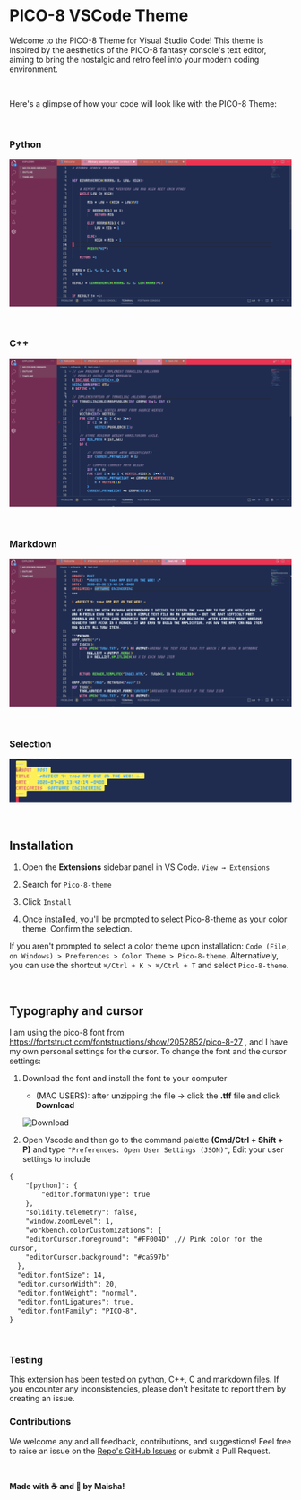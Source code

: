 # PICO-8 VSCode Theme

Welcome to the PICO-8 Theme for Visual Studio Code! This theme is inspired by the aesthetics of the PICO-8 fantasy console's text editor, aiming to bring the nostalgic and retro feel into your modern coding environment.



</br>

Here's a glimpse of how your code will look like with the PICO-8 Theme:

</br>

### Python
![Python](pico-8-theme/images/Python-theme.png)



</br>

### C++
![C++](pico-8-theme/images/cpp-theme.png)

</br>

### Markdown
![Markdown](pico-8-theme/images/Markdown-theme.png)

</br>

### Selection
![Selection](pico-8-theme/images/selection-theme.png)

</br>

## Installation

1. Open the **Extensions** sidebar panel in VS Code. `View → Extensions`

2. Search for `Pico-8-theme`

3. Click `Install`

4. Once installed, you'll be prompted to select Pico-8-theme as your color theme. Confirm the selection.

If you aren't prompted to select a color theme upon installation: `Code (File, on Windows) > Preferences > Color Theme > Pico-8-theme`. Alternatively, you can use the shortcut `⌘/Ctrl + K > ⌘/Ctrl + T` and select `Pico-8-theme`.

<br />

## Typography and cursor 

I am using the pico-8 font from https://fontstruct.com/fontstructions/show/2052852/pico-8-27 , and I  have my own personal settings for the cursor. To change the font and the cursor settings:

1. Download the font and install the font to your computer
    - (MAC USERS): after unzipping the file -> click the **.tff** file and click **Download** 

    ![Download](images/download-button-font.png)


2. Open Vscode and then go to the command palette **(Cmd/Ctrl + Shift + P)** and type `"Preferences: Open User Settings (JSON)"`, Edit your user settings to include

```
{
    "[python]": {
        "editor.formatOnType": true
    },
    "solidity.telemetry": false,
    "window.zoomLevel": 1,
    "workbench.colorCustomizations": {
    "editorCursor.foreground": "#FF004D" ,// Pink color for the cursor,
    "editorCursor.background": "#ca597b"  
  },
  "editor.fontSize": 14,
  "editor.cursorWidth": 20,
  "editor.fontWeight": "normal",
  "editor.fontLigatures": true,
  "editor.fontFamily": "PICO-8",
}
``` 


</br>

### Testing 

This extension has been tested on python, C++, C and markdown files. If you encounter any inconsistencies, please don't hesitate to report them by creating an issue.

### Contributions

We welcome any and all feedback, contributions, and suggestions! Feel free to raise an issue on the [Repo's GitHub Issues](https://github.com/maishathasin/vscode-pico8/issues) or submit a Pull Request.

<br/>


**Made with ☕️ and 🌯 by Maisha!**

